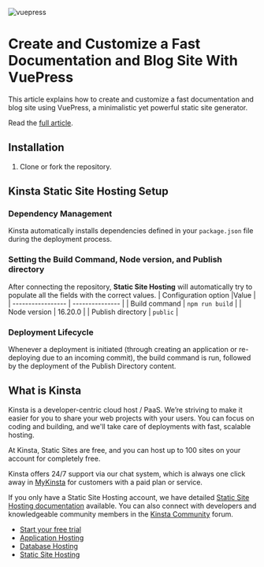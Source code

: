 ![vuepress](https://github.com/olawanlejoel/vuepress-starter-docs-blog/assets/57611810/3c3605fe-133c-45c7-9320-5ea097e0be76)

# Create and Customize a Fast Documentation and Blog Site With VuePress

This article explains how to create and customize a fast documentation and blog site using VuePress, a minimalistic yet powerful static site generator.

Read the [full article](https://kinsta.com/blog/vuepress/).

## Installation
1. Clone or fork the repository.

## Kinsta Static Site Hosting Setup
### Dependency Management

Kinsta automatically installs dependencies defined in your `package.json` file during the deployment process.

### Setting the Build Command, Node version, and Publish directory

After connecting the repository, **Static Site Hosting** will automatically try to populate all the fields with the correct values.
| Configuration option |Value     |
| ----------------- | --------------- |
| Build command     | `npm run build` |
| Node version      | 16.20.0         |
| Publish directory | `public`        |


### Deployment Lifecycle

Whenever a deployment is initiated (through creating an application or re-deploying due to an incoming commit), the build command is run, followed by the deployment of the Publish Directory content.

## What is Kinsta
Kinsta is a developer-centric cloud host / PaaS. We’re striving to make it easier for you to share your web projects with your users. You can focus on coding and building, and we'll take care of deployments with fast, scalable hosting. 

At Kinsta, Static Sites are free, and you can host up to 100 sites on your account for completely free.

Kinsta offers 24/7 support via our chat system, which is always one click away in [MyKinsta](https://my.kinsta.com/) for customers with a paid plan or service.

If you only have a Static Site Hosting account, we have detailed [Static Site Hosting documentation](https://kinsta.com/docs/static-site-hosting/) available. You can also connect with developers and knowledgeable community members in the [Kinsta Community](https://community.kinsta.com/c/static-sites/22) forum.

- [Start your free trial](https://kinsta.com/signup/?product_type=app-db)
- [Application Hosting](https://kinsta.com/application-hosting)
- [Database Hosting](https://kinsta.com/database-hosting)
- [Static Site Hosting](https://kinsta.com/static-site-hosting)
